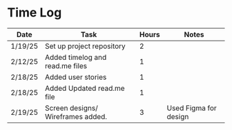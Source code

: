 # Time Log

| Date | Task | Hours | Notes|
|------|------|-------|------|
|1/19/25| Set up project repository|2 | |
|2/12/25| Added timelog and read.me files|1|
|2/18/25| Added user stories|1| |
|2/18/25| Added Updated read.me file |1| |
|2/19/25| Screen designs/ Wireframes added.| 3| Used Figma for design|